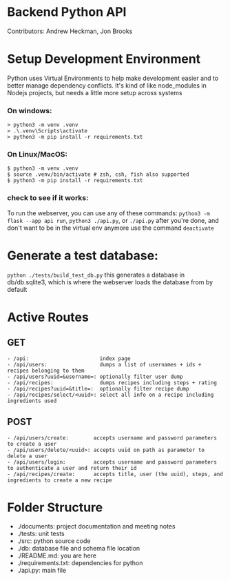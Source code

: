 # Backend Python API
Contributors: Andrew Heckman, Jon Brooks
# Setup Development Environment
Python uses Virtual Environments to help make
development easier and to better manage
dependency conflicts. It's kind of like
node_modules in Nodejs projects, but
needs a little more setup across systems
### On windows:
```
> python3 -m venv .venv
> .\.venv\Scripts\activate
> python3 -m pip install -r requirements.txt
```
### On Linux/MacOS:
```
$ python3 -m venv .venv
$ source .venv/bin/activate # zsh, csh, fish also supported
$ python3 -m pip install -r requirements.txt
```
### check to see if it works:
To run the webserver, you can use any of these commands:
`python3 -m flask --app api run`, `python3 ./api.py`, or `./api.py`
after you're done, and don't want to be in the virtual env anymore
use the command `deactivate`
# Generate a test database:
`python ./tests/build_test_db.py` this generates a database in db/db.sqlite3, which is where the webserver
loads the database from by default
# Active Routes
## GET
```
- /api:                       index page  
- /api/users: 				  dumps a list of usernames + ids + recipes belonging to them
- /api/users?uuid=&username=: optionally filter user dump
- /api/recipes: 			  dumps recipes including steps + rating
- /api/recipes?uuid=&title=:  optionally filter recipe dump
- /api/recipes/select/<uuid>: select all info on a recipe including ingredients used
```
## POST
```
- /api/users/create: 		accepts username and password parameters to create a user
- /api/users/delete/<uuid>: accepts uuid on path as parameter to delete a user
- /api/users/login: 		accepts username and password parameters to authenticate a user and return their id
- /api/recipes/create:		accepts title, user (the uuid), steps, and ingredients to create a new recipe
```
# Folder Structure
- ./documents: project documentation and meeting notes
- ./tests: unit tests
- ./src: python source code
- ./db: database file and schema file location
- ./README.md: you are here
- ./requirements.txt: dependencies for python
- ./api.py: main file
